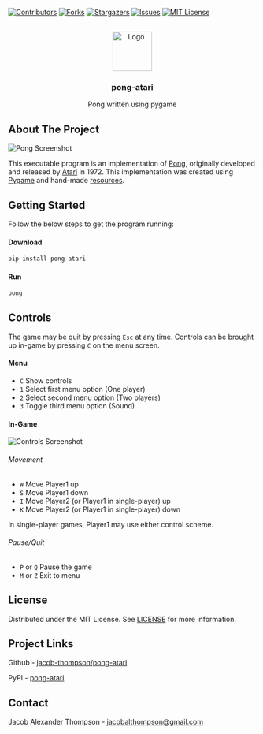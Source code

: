 [![Contributors][contributors-shield]][contributors-url]
[![Forks][forks-shield]][forks-url]
[![Stargazers][stars-shield]][stars-url]
[![Issues][issues-shield]][issues-url]
[![MIT License][license-shield]][license-url]


<br />
<div align="center">
  <a href="https://github.com/jacob-thompson/pong-atari">
    <img src="https://raw.githubusercontent.com/jacob-thompson/pong-atari/main/src/pong_atari/data/gfx/logo.png" alt="Logo" width="80" height="80">
  </a>

  <h3 align="center">pong-atari</h3>

  <p align="center">
    Pong written using pygame
    <br />
  </p>
</div>


## About The Project

![Pong Screenshot](https://raw.githubusercontent.com/jacob-thompson/pong-atari/main/src/pong_atari/data/gfx/screenshot.png)

This executable program is an implementation of [Pong](https://en.wikipedia.org/wiki/Pong), originally developed and released by [Atari](https://en.wikipedia.org/wiki/Atari,_Inc._(1972%E2%80%931992)) in 1972. This implementation was created using [Pygame](https://www.pygame.org/wiki/about) and hand-made [resources](https://github.com/jacob-thompson/pong-atari/tree/main/src/pong_atari/data).


## Getting Started

Follow the below steps to get the program running:

#### Download

```sh
pip install pong-atari
```

#### Run

```sh
pong
```

## Controls

The game may be quit by pressing `Esc` at any time.
Controls can be brought up in-game by pressing `C` on the menu screen.

#### Menu

* `C` Show controls
* `1` Select first menu option (One player)
* `2` Select second menu option (Two players)
* `3` Toggle third menu option (Sound)

#### In-Game

![Controls Screenshot](https://raw.githubusercontent.com/jacob-thompson/pong-atari/main/src/pong_atari/data/gfx/controls.png)

###### Movement

* `W` Move Player1 up
* `S` Move Player1 down
* `I` Move Player2 (or Player1 in single-player) up
* `K` Move Player2 (or Player1 in single-player) down

In single-player games, Player1 may use either control scheme.

###### Pause/Quit

* `P` or `Q` Pause the game
* `M` or `Z` Exit to menu


## License

Distributed under the MIT License. See [LICENSE](https://github.com/jacob-thompson/pong-atari/blob/main/LICENSE) for more information.


## Project Links

Github - [jacob-thompson/pong-atari](https://github.com/jacob-thompson/pong-atari)

PyPI - [pong-atari](https://pypi.org/project/pong-atari/)


## Contact

Jacob Alexander Thompson - jacobalthompson@gmail.com


[contributors-shield]: https://img.shields.io/github/contributors/jacob-thompson/pong-atari.svg?style=flat
[contributors-url]: https://github.com/jacob-thompson/pong-atari/graphs/contributors
[forks-shield]: https://img.shields.io/github/forks/jacob-thompson/pong-atari.svg?style=flat
[forks-url]: https://github.com/jacob-thompson/pong-atari/network/members
[stars-shield]: https://img.shields.io/github/stars/jacob-thompson/pong-atari.svg?style=flat
[stars-url]: https://github.com/jacob-thompson/pong-atari/stargazers
[issues-shield]: https://img.shields.io/github/issues/jacob-thompson/Pong.svg?style=flat
[issues-url]: https://github.com/jacob-thompson/pong-atari/issues
[license-shield]: https://img.shields.io/github/license/jacob-thompson/Pong.svg?style=flat
[license-url]: https://github.com/jacob-thompson/pong-atari/blob/main/LICENSE
